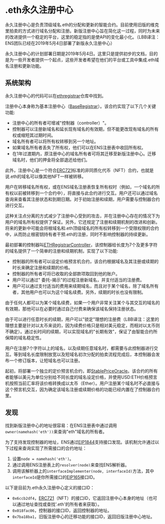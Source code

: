 # .eth永久注册中心

永久注册中心是负责顶级域名.eth的分配和更新的智能合约。目前使用旧版的维克里拍卖的方式进行域名分配和注册。新版注册中心旨在简化这一过程，同时为未来的改进提供一个稳定的平台，这里的稳定指的是使API的变化最小化。（LBB译注：ENS团队已经在2019年5月4日部署了新版永久注册中心）

永久注册中心的计划部署日期是2019年5月4日。这里只是提供初步的文档，目的是为一些开发者提供一个起点，这些开发者希望在他们的平台或工具中集成.eth域名注册和更新功能。

## 系统架构

永久注册中心的代码可以在[ethregistrar](https://github.com/ensdomains/ethregistrar)仓库中找到。

注册中心本身称为基本注册中心（[BaseRegistrar](registrar.md)）。该合约实现了以下几个关键功能:

* 注册中心的所有者可增减"控制器（controller）"。
* 控制器可以注册新域名和延长现有域名的有效期，但不能更改现有域名的所有权或缩短其过期时间。
* 域名所有者可以将所有权转移到另一个地址。
* 如果域名所有者丢失了所有权，他们可以在ENS注册表中收回所有权。
* 在1年过渡期内，原注册中心的域名所有者可将其迁移至新版注册中心。迁移域名时，他们的押金将全部退还给他们。

此外，注册中心是一个符合[ERC721](https://github.com/ensdomains/ens/blob/master/docs/ethregistrar.rst#id3)标准的非同质化代币（NFT）合约，也就是说.eth的域名可以像其他NFT一样被转移。

用户在转移域名所有权，或在ENS域名注册表恢复所有权时（例如，一个域名的所有权以前被转移到一个合约中），将直接与此合约进行交互。用户还可以通过域名查询来查看其注册状态和到期日期。对于初始注册和续期，用户需要与控制器合约进行交互。

这种关注点分离的方式减少了注册中心受到的攻击，并在注册中心存在的情况下为用户的域名所有权提供了保证。另外，它还规定了注册和续期机制的改进和创新。将来的更新中可能会将根域名和.eth顶级域名的所有权转移到一个受限权限的合约中，从而防止根密钥持有者干预.eth的注册，同时不影响控制器的持续更新。

最初部署的控制器叫[ETHRegistrarController](controller.md)，该控制器给长度为7个及更多字符的域名提供了一个简单的注册和续期机制，实现了以下功能:

* 控制器的所有者可以设定价格预言机合约，该合约根据域名及其注册或续期的时长来确定注册和续期的价格。
* 控制器的所有者可将已收取的全部款项取回到他的账户。
* 用户可以通过" 委托-揭示"的过程注册新域名，并支付适当的注册费。
* 用户可以通过支付适当的费用来续期域名，而且对于某个域名，除了域名所有者，其他用户也可以为这个域名续费。另外，续期的时长也没有限制。

由于任何人都可以为某个域名续费，如果一个用户非常关注某个与其交互的域名的有效期，那他可以在必要时通过自己付费来确保该域名保持注册状态。

由于可以进行任意时长的续期，用户可以"锁定"理想的注册费（LBB译注：这里的理想主要是针对以太币来说的，因为续费价格只是相对美元稳定，而相对以太币则不确定）。通过长时间的续期，可以实现域名的"长期有效"，保证了由智能合约所保障的域名稳定性。

用户在注册7个字符以上的域名，以及续期任意域名时，都需要与此控制器进行交互。等到域名长度限制放宽以及短域名初次分配的拍卖流程完成后，本控制器会发布一个修订版本，让短域名也可以注册。

起初，将部署一个独立的定价预言机合约，即[StablePriceOracle](https://github.com/ensdomains/ethregistrar/blob/master/contracts/StablePriceOracle.sol)。该合约的所有者能够以美元为单位分别给不同长度的域名设定价格，并使用USD:ETH价格预言机按照当前汇率将该价格转换成以太币（Ether）。用户注册某个域名时不必直接与这个预言机交互，因为确定该域名注册或续期价格的功能已经内置在了控制器合约里。

## 发现

找到新版注册中心的地址很容易：在ENS注册表中通过调用`owner(namehash('eth'))`来查询"eth"域名的所有者。

为了支持发现控制器的地址，ENS通过[EIP1844](https://eips.ethereum.org/EIPS/eip-1844)支持接口发现。该机制允许通过以下过程来查询实现了所需接口的合约地址：

1. 设置`node = namehash('eth')`。
2. 通过调用ENS注册表上的`resolver(node)`来查找ENS解析器。
3. 调用该解析器上的`interfaceImplementer(node, interfaceId)`方法，其中`interfaceId`是你所需接口的[EIP165](https://eips.ethereum.org/EIPS/eip-165)接口ID。

以下是目前为.eth永久注册中心定义的接口ID：

* `0x6ccb2df4`，[ERC721](https://eips.ethereum.org/EIPS/eip-721)（NFT）的接口ID，它返回注册中心本身的地址（也可以通过地址查找或查找'.eth'的所有者来获取）。
* `0x018fac06`，控制器的接口ID，返回控制器的地址。
* `0x7ba18ba1`，旧版注册中心的迁移功能的接口ID，返回旧版注册中心地址。

